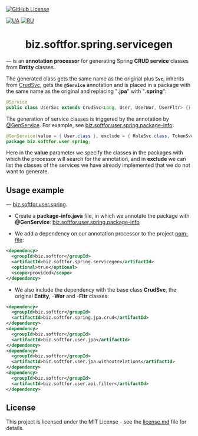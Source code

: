 [![GitHub License](https://img.shields.io/github/license/ovsyannykov/biz.softfor)](license.md)

[![UA](https://img.shields.io/badge/UA-yellow)](readme.ua.md)
[![RU](https://img.shields.io/badge/RU-black)](readme.ru.md)

<h1 align="center">biz.softfor.spring.servicegen</h1>

— is an **annotation processor** for generating Spring **CRUD service** classes
from **Entity** classes.

The generated class gets the same name as the original plus **```Svc```**, inherits from
[CrudSvc](../biz.softfor.spring.jpa.crud/src/main/java/biz/softfor/spring/jpa/crud/CrudSvc.java),
gets the **```@Service```** annotation and is placed in a package with the same
name as the original and replacing "**.jpa**" with "**.spring**":
```java
@Service
public class UserSvc extends CrudSvc<Long, User, UserWor, UserFltr> {}
```

The generation of service classes is triggered by the annotation
by [@GenService](src/main/java/biz/softfor/spring/servicegen/GenService.java).
For example, see [biz.softfor.user.spring.package-info](../biz.softfor.user.spring/src/main/java/biz/softfor/user/spring/package-info.java):
```java
@GenService(value = { User.class }, exclude = { RoleSvc.class, TokenSvc.class, UserGroupSvc.class })
package biz.softfor.user.spring;
```
Here in the **value** parameter we specify the classes in the packages with
which the processor will search for the annotation, and in **exclude** we can
list the classes of the services we have already implemented that we do not want
to generate.

## Usage example

— [biz.softfor.user.spring](../biz.softfor.user.spring).

- Create a **package-info.java** file, in which we annotate the package with
**@GenService**: [biz.softfor.user.spring.package-info](../biz.softfor.user.spring/src/main/java/biz/softfor/user/spring/package-info.java)

- We add a dependency on our annotation processor to the project
[pom-file](../biz.softfor.user.spring/pom.xml):
```xml
<dependency>
  <groupId>biz.softfor</groupId>
  <artifactId>biz.softfor.spring.servicegen</artifactId>
  <optional>true</optional>
  <scope>provided</scope>
</dependency>
```

- We also include the dependency with the base class **CrudSvc**, the original
**Entity**, **-Wor** and **-Fltr** classes:
```xml
<dependency>
  <groupId>biz.softfor</groupId>
  <artifactId>biz.softfor.spring.jpa.crud</artifactId>
</dependency>
<dependency>
  <groupId>biz.softfor</groupId>
  <artifactId>biz.softfor.user.jpa</artifactId>
</dependency>
<dependency>
  <groupId>biz.softfor</groupId>
  <artifactId>biz.softfor.user.jpa.withoutrelations</artifactId>
</dependency>
<dependency>
  <groupId>biz.softfor</groupId>
  <artifactId>biz.softfor.user.api.filter</artifactId>
</dependency>
```

## License

This project is licensed under the MIT License - see the [license.md](license.md) file for details.
